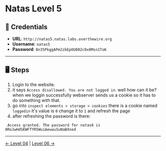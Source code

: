 # Natas Level 5

## 🧪 Credentials

- **URL**: `http://natas5.natas.labs.overthewire.org`
- **Username**: `natas5`
- **Password**: `0n35PkggAPm2zbEpOU802c0x0Msn1ToK`

---

## 🖥️ Steps

1. Login to the website.
2. it says `Access disallowed. You are not logged in`. well how can it be? when we loggin successfully webserver sends us a cookie so it has to do something with that.
3. go into `inspect elements > storage > cookies` there is a cookie named `loggedin` it's value is `0` change it to `1` and refresh the page
4. after refreshing the password is there:
```
 Access granted. The password for natas6 is 0RoJwHdSKWFTYR5WuiAewauSuNaBXned
```
---
[← Level 04](./level04.md) | [Level 06 →](./level06.md)
